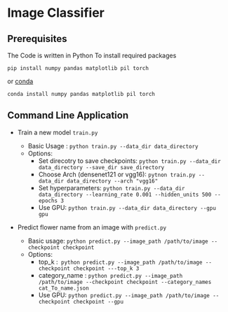 # Image Classifier

## Prerequisites
The Code is written in Python
To install required packages

```
pip install numpy pandas matplotlib pil torch
```
or [conda](https://anaconda.org/anaconda/python)
```
conda install numpy pandas matplotlib pil torch
```

## Command Line Application
* Train a new model ```train.py```
  * Basic Usage : ```python train.py --data_dir data_directory```
  * Options:
    * Set direcotry to save checkpoints: ```python train.py --data_dir data_directory --save_dir save_directory```
    * Choose Arch (densenet121 or vgg16): ```pytnon train.py --data_dir data_directory --arch "vgg16"```
    * Set hyperparameters: ```python train.py --data_dir data_directory --learning_rate 0.001 --hidden_units 500 --epochs 3 ```
    * Use GPU: ```python train.py --data_dir data_directory --gpu gpu```
    
* Predict flower name from an image with ```predict.py``` 
  * Basic usage: ```python predict.py --image_path /path/to/image --checkpoint checkpoint```
  * Options:
    * top_k :``` python predict.py --image_path /path/to/image --checkpoint checkpoint ---top_k 3```
    * category_name : ```python predict.py --image_path /path/to/image --checkpoint checkpoint --category_names cat_To_name.json```
    * Use GPU: ```python predict.py --image_path /path/to/image --checkpoint checkpoint --gpu```
